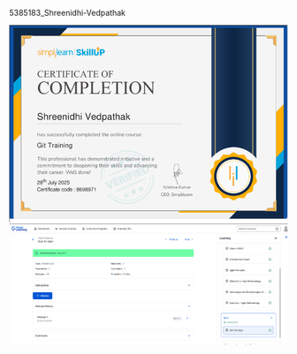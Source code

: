 5385183\_Shreenidhi-Vedpathak

<img src="https://github.com/shreevedpathak04/5385183_Shreenidhi-Vedpathak/blob/main/GIT/Simplilearn_GIT.png" alt="image">

<img src="https://github.com/shreevedpathak04/5385183_Shreenidhi-Vedpathak/blob/main/SDLC/SDLCC.png" alt="image">
